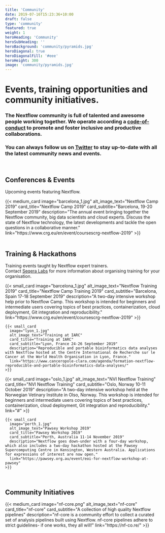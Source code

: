 ```yaml
---
title: 'Community'
date: 2019-07-16T15:23:36+10:00
draft: false
type: 'community'
featured: true
weight: 1
heroHeading: 'Community'
heroSubHeading: ''
heroBackground: 'community/pyramids.jpg'
heroDiagonal: true
heroDiagonalFill: '#eee'
heroHeight: 300
image: 'community/pyramids.jpg'
---
```

# Events, training opportunities and community initiatives.

### The Nextflow community is full of talented and awesome people working together. We operate according a [code-of-conduct](https://github.com/nextflow-io/nextflow/blob/master/CODE-OF-CONDUCT.md) to promote and foster inclusive and productive collaborations. 

### You can always follow us on [Twitter](https://twitter.com/nextflowio) to stay up-to-date with all the latest community news and events.

</br>

## Conferences & Events
Upcoming events featuring Nextflow.
<div class="container">
  <div class="row">
    {{< medium_card
      image="barcelona_1.jpg" 
      alt_image_text="Nextflow Camp 2019"
      card_title="Nextflow Camp 2019" 
      card_subtitle="Barcelona, 19-20 September 2019" 
      description="The annual event bringing together the Nextflow community, big data scientists and cloud experts. Discuss the state of Nextflow technology, the latest developments and tackle the open questions in a collaborative manner."
      link="https://www.crg.eu/en/event/coursescrg-nextflow-2019"
    >}}
  </div>
  </br>
</div>

## Training & Hackathons
Training events taught by Nextflow expert trainers. </br> Contact [Seqera Labs](https://www.seqera.io/#section-training) for more information about organising training for your organisation.

<div class="container">
  <div class="row">
    {{< small_card 
      image="barcelona_1.jpg" 
      alt_image_text="Nextflow Training 2019"
      card_title="Nextflow Camp Training 2019" 
      card_subtitle="Barcelona, Spain 17-18 September 2019" 
      description="A two-day intensive workshop help prior to Nextflow Camp. This workshop is intended for beginners and intermediate users covering topics of best practices, containerization, cloud deployment, Git integration and reproducibility."
      link="https://www.crg.eu/en/event/coursescrg-nextflow-2019"
    >}}

    {{< small_card
      image="lyon_1.jpg" 
      alt_image_text="Training at IARC"
      card_title="Training at IARC" 
      card_subtitle="Lyon, France 24-26 September 2019" 
      description="Reproducible and portable bioinformatics data analyses with Nextflow hosted at the Centre International de Recherche sur le Cancer at the World Health Organisation in Lyon, France."
      link="https://www.canceropole-clara.com/agenda/formation-nextflow-reproducible-and-portable-bioinformatics-data-analyses/"
    >}}
  </div>
  <div class="row">
    {{< small_card 
      image="oslo_1.jpg" 
      alt_image_text="NVI Nextflow Training"
      card_title="NVI Nextflow Training" 
      card_subtitle="Oslo, Norway 10-11 October 2019" 
      description="A two-day intensive workshop held at the Norwegian Vetinary Institute in Olso, Norway. This workshop is intended for beginners and intermediate users covering topics of best practices, containerization, cloud deployment, Git integration and reproducibility."
      link="#"
    >}}

    {{< small_card
      image="perth_1.jpg" 
      alt_image_text="Pawsey Workshop 2019"
      card_title="Pawsey Workshop 2019" 
      card_subtitle="Perth, Australia 11-14 November 2019"
      description="Nextflow goes down-under with a four-day workshop, which also includes a two-day hackathon hosted at the Pawsey Supercomputing Centre in Kensington, Western Australia. Applications for expressions of interest are now open."
      link="https://pawsey.org.au/event/eoi-for-nextflow-workshop-at-pawsey"
    >}}
  </div>
  </br>
</div>


## Community Initiatives
<div class="container">
  <div class="row">
    {{< medium_card
      image="nf-core.png" 
      alt_image_text="nf-core"
      card_title="nf-core" 
      card_subtitle="A collection of high quality Nextflow pipelines" 
      description="nf-core is a community effort to collect a curated set of analysis pipelines built using Nextflow. nf-core pipelines adhere to strict guidelines- if one works, they all will!"
      link="https://nf-co.re/"
    >}}
  </div>
  </br>
</div>
